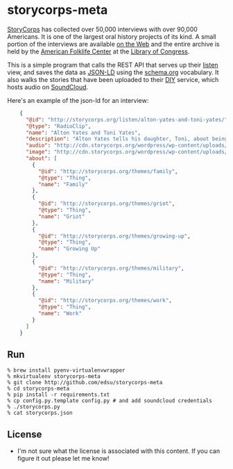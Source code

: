 # storycorps-meta

[StoryCorps](http://storycorps.org) has collected over 50,000 interviews
with over 90,000 Americans. It is one of the largest oral history projects
of its kind. A small portion of the interviews are available 
[on the Web](http://storycorps.org/listen) and the entire archive is held by 
the [American Folklife Center](http://www.loc.gov/folklife/) at the 
[Library of Congress](http://loc.gov).

This is a simple program that calls the REST API that serves up their
[listen](http://storycorps.org/listen) view, and saves the data as 
[JSON-LD](http://www.w3.org/TR/json-ld/) using the
[schema.org](http://schema.org) vocabulary. It also walks the stories that
have been uploaded to their [DIY](http://diy.storycorps.org/) service, which
hosts audio on [SoundCloud](http://soundcloud.com). 

Here's an example of the json-ld for an interview:

```json
    {
      "@id": "http://storycorps.org/listen/alton-yates-and-toni-yates/", 
      "@type": "RadioClip", 
      "name": "Alton Yates and Toni Yates",
      "description": "Alton Yates tells his daughter, Toni, about being part of a small group of Air...",
      "audio": "http://cdn.storycorps.org/wordpress/wp-content/uploads/yatesweb.mp3", 
      "image": "http://cdn.storycorps.org/wordpress/wp-content/uploads/yatesa3.jpg", 
      "about": [
        {
          "@id": "http://storycorps.org/themes/family", 
          "@type": "Thing", 
          "name": "Family"
        }, 
        {
          "@id": "http://storycorps.org/themes/griot", 
          "@type": "Thing", 
          "name": "Griot"
        }, 
        {
          "@id": "http://storycorps.org/themes/growing-up", 
          "@type": "Thing", 
          "name": "Growing Up"
        }, 
        {
          "@id": "http://storycorps.org/themes/military", 
          "@type": "Thing", 
          "name": "Military"
        }, 
        {
          "@id": "http://storycorps.org/themes/work", 
          "@type": "Thing", 
          "name": "Work"
        }
      ]
    } 
```

## Run

    % brew install pyenv-virtualenvwrapper
    % mkvirtualenv storycorps-meta
    % git clone http://github.com/edsu/storycorps-meta
    % cd storycorps-meta
    % pip install -r requirements.txt
    % cp config.py.template config.py # and add soundcloud credentials
    % ./storycorps.py
    % cat storycorps.json

## License

* I'm not sure what the license is associated with this content. If you can
  figure it out please let me know!

